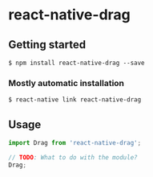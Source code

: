 # react-native-drag

## Getting started

`$ npm install react-native-drag --save`

### Mostly automatic installation

`$ react-native link react-native-drag`

## Usage
```javascript
import Drag from 'react-native-drag';

// TODO: What to do with the module?
Drag;
```
